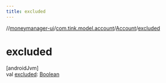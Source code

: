 ```yaml
---
title: excluded
---
```

//[moneymanager-ui](../../../index.html)/[com.tink.model.account](../index.html)/[Account](index.html)/[excluded](excluded.html)



# excluded



[androidJvm]\
val [excluded](excluded.html): [Boolean](https://kotlinlang.org/api/latest/jvm/stdlib/kotlin/-boolean/index.html)




